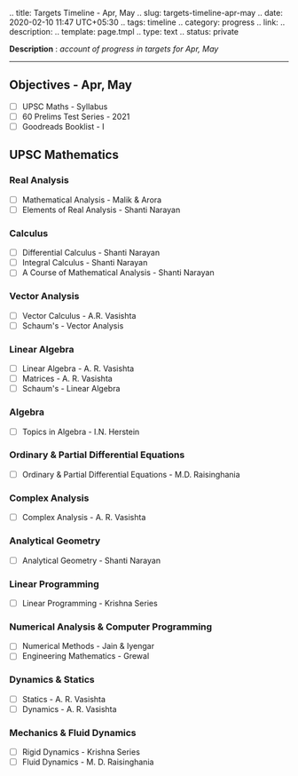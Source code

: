 .. title: Targets Timeline - Apr, May
.. slug: targets-timeline-apr-may
.. date: 2020-02-10 11:47 UTC+05:30
.. tags: timeline
.. category: progress
.. link: 
.. description: 
.. template: page.tmpl
.. type: text
.. status: private

**Description** : *account of progress in targets for Apr, May*

***
<!-- TEASER_END -->

## Objectives - Apr, May
- [ ] UPSC Maths - Syllabus
- [ ] 60 Prelims Test Series - 2021
- [ ] Goodreads Booklist - I

## UPSC Mathematics
### Real Analysis
- [ ] Mathematical Analysis - Malik & Arora
- [ ] Elements of Real Analysis - Shanti Narayan
### Calculus
- [ ] Differential Calculus - Shanti Narayan
- [ ] Integral Calculus  - Shanti Narayan
- [ ] A Course of Mathematical Analysis - Shanti Narayan
### Vector Analysis
- [ ] Vector Calculus - A.R. Vasishta
- [ ] Schaum's - Vector Analysis
### Linear Algebra
- [ ] Linear Algebra - A. R. Vasishta
- [ ] Matrices - A. R. Vasishta
- [ ] Schaum's - Linear Algebra
### Algebra
- [ ] Topics in Algebra - I.N. Herstein
### Ordinary & Partial Differential Equations
- [ ] Ordinary & Partial Differential Equations - M.D. Raisinghania
### Complex Analysis
- [ ] Complex Analysis - A. R. Vasishta
### Analytical Geometry
- [ ] Analytical Geometry - Shanti Narayan
### Linear Programming
- [ ] Linear Programming - Krishna Series
### Numerical Analysis & Computer Programming
- [ ] Numerical Methods - Jain & Iyengar
- [ ] Engineering Mathematics - Grewal
### Dynamics & Statics
- [ ] Statics - A. R. Vasishta
- [ ] Dynamics - A. R. Vasishta
### Mechanics & Fluid Dynamics
- [ ] Rigid Dynamics - Krishna Series
- [ ] Fluid Dynamics - M. D. Raisinghania
